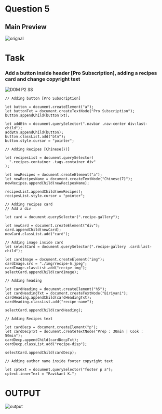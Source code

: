 # Question 5
## Main Preview
![orignal](https://user-images.githubusercontent.com/97457589/215742895-cb0662b3-85c0-4811-9ace-9b0f0c666062.png)

# Task
### Add a button inside header [Pro Subscription], adding a recipes card and change copyright text
![DOM P2 SS](https://user-images.githubusercontent.com/97457589/215744447-a6172f77-9ad4-4709-9adf-7cfc6d5f2e32.png)

```
// Adding button [Pro Subscription]

let button = document.createElement("a");
let buttonTxt = document.createTextNode("Pro Subscription");
button.appendChild(buttonTxt);

let addBtn = document.querySelector(".navbar .nav-center div:last-child");
addBtn.appendChild(button);
button.classList.add("btn");
button.style.cursor = "pointer";

// Adding Recipes [Chinese(7)]

let recipesList = document.querySelector(
  ".recipes-container .tags-container div"
);

let newRecipes = document.createElement("a");
let newRecipesName = document.createTextNode("Chinese(7)");
newRecipes.appendChild(newRecipesName);

recipesList.appendChild(newRecipes);
recipesList.style.cursor = "pointer";

// Adding recipes card
// Add a div

let card = document.querySelector(".recipe-gallery");

let newCard = document.createElement("div");
card.appendChild(newCard);
newCard.classList.add("card");

// Adding image inside card
let selectCard = document.querySelector(".recipe-gallery .card:last-child");

let cardImage = document.createElement("img");
cardImage.src = "./img/recipe-6.jpeg";
cardImage.classList.add("recipe-img");
selectCard.appendChild(cardImage);

// Adding heading

let cardHeading = document.createElement("h5");
let cardHeadingTxt = document.createTextNode("Biriyani");
cardHeading.appendChild(cardHeadingTxt);
cardHeading.classList.add("recipe-name");

selectCard.appendChild(cardHeading);

// Adding Recipes text

let cardDecp = document.createElement("p");
let cardDecpTxt = document.createTextNode("Prep : 30min | Cook : 50min");
cardDecp.appendChild(cardDecpTxt);
cardDecp.classList.add("recipe-disp");

selectCard.appendChild(cardDecp);

// Adding author name inside footer copyright text

let cptext = document.querySelector("footer p a");
cptext.innerText = "Ravikant K.";

```

# OUTPUT
![output](https://user-images.githubusercontent.com/97457589/215745032-03cbec88-f1f2-437f-a6c0-1b6aefd8d26d.png)


